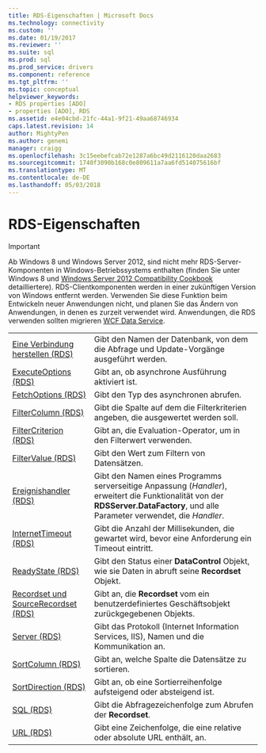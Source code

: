 ```yaml
---
title: RDS-Eigenschaften | Microsoft Docs
ms.technology: connectivity
ms.custom: ''
ms.date: 01/19/2017
ms.reviewer: ''
ms.suite: sql
ms.prod: sql
ms.prod_service: drivers
ms.component: reference
ms.tgt_pltfrm: ''
ms.topic: conceptual
helpviewer_keywords:
- RDS properties [ADO]
- properties [ADO], RDS
ms.assetid: e4e04cbd-21fc-44a1-9f21-49aa68746934
caps.latest.revision: 14
author: MightyPen
ms.author: genemi
manager: craigg
ms.openlocfilehash: 3c15eebefcab72e1287a6bc49d2116120daa2683
ms.sourcegitcommit: 1740f3090b168c0e809611a7aa6fd514075616bf
ms.translationtype: MT
ms.contentlocale: de-DE
ms.lasthandoff: 05/03/2018
---
```

# <a name="rds-properties"></a>RDS-Eigenschaften
> [!IMPORTANT]
>  Ab Windows 8 und Windows Server 2012, sind nicht mehr RDS-Server-Komponenten in Windows-Betriebssystems enthalten (finden Sie unter Windows 8 und [Windows Server 2012 Compatibility Cookbook](https://www.microsoft.com/en-us/download/details.aspx?id=27416) detailliertere). RDS-Clientkomponenten werden in einer zukünftigen Version von Windows entfernt werden. Verwenden Sie diese Funktion beim Entwickeln neuer Anwendungen nicht, und planen Sie das Ändern von Anwendungen, in denen es zurzeit verwendet wird. Anwendungen, die RDS verwenden sollten migrieren [WCF Data Service](http://go.microsoft.com/fwlink/?LinkId=199565).  
  
|||  
|-|-|  
|[Eine Verbindung herstellen (RDS)](../../../ado/reference/rds-api/connect-property-rds.md)|Gibt den Namen der Datenbank, von dem die Abfrage und Update-Vorgänge ausgeführt werden.|  
|[ExecuteOptions (RDS)](../../../ado/reference/rds-api/executeoptions-property-rds.md)|Gibt an, ob asynchrone Ausführung aktiviert ist.|  
|[FetchOptions (RDS)](../../../ado/reference/rds-api/fetchoptions-property-rds.md)|Gibt den Typ des asynchronen abrufen.|  
|[FilterColumn (RDS)](../../../ado/reference/rds-api/filtercolumn-property-rds.md)|Gibt die Spalte auf dem die Filterkriterien angeben, die ausgewertet werden soll.|  
|[FilterCriterion (RDS)](../../../ado/reference/rds-api/filtercriterion-property-rds.md)|Gibt an, die Evaluation-Operator, um in den Filterwert verwenden.|  
|[FilterValue (RDS)](../../../ado/reference/rds-api/filtervalue-property-rds.md)|Gibt den Wert zum Filtern von Datensätzen.|  
|[Ereignishandler (RDS)](../../../ado/reference/rds-api/handler-property-rds.md)|Gibt den Namen eines Programms serverseitige Anpassung (*Handler*), erweitert die Funktionalität von der **RDSServer.DataFactory**, und alle Parameter verwendet, die *Handler*.|  
|[InternetTimeout (RDS)](../../../ado/reference/rds-api/internettimeout-property-rds.md)|Gibt die Anzahl der Millisekunden, die gewartet wird, bevor eine Anforderung ein Timeout eintritt.|  
|[ReadyState (RDS)](../../../ado/reference/rds-api/readystate-property-rds.md)|Gibt den Status einer **DataControl** Objekt, wie sie Daten in abruft seine **Recordset** Objekt.|  
|[Recordset und SourceRecordset (RDS)](../../../ado/reference/rds-api/recordset-sourcerecordset-properties-rds.md)|Gibt an, die **Recordset** vom ein benutzerdefiniertes Geschäftsobjekt zurückgegebenen Objekts.|  
|[Server (RDS)](../../../ado/reference/rds-api/server-property-rds.md)|Gibt das Protokoll (Internet Information Services, IIS), Namen und die Kommunikation an.|  
|[SortColumn (RDS)](../../../ado/reference/rds-api/sortcolumn-property-rds.md)|Gibt an, welche Spalte die Datensätze zu sortieren.|  
|[SortDirection (RDS)](../../../ado/reference/rds-api/sortdirection-property-rds.md)|Gibt an, ob eine Sortierreihenfolge aufsteigend oder absteigend ist.|  
|[SQL (RDS)](../../../ado/reference/rds-api/sql-property.md)|Gibt die Abfragezeichenfolge zum Abrufen der **Recordset**.|  
|[URL (RDS)](../../../ado/reference/rds-api/url-property-rds.md)|Gibt eine Zeichenfolge, die eine relative oder absolute URL enthält, an.|






















